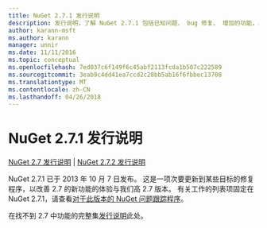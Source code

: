 ```yaml
---
title: NuGet 2.7.1 发行说明
description: 发行说明，了解 NuGet 2.7.1 包括已知问题、 bug 修复、 增加的功能，以及 DCRs。
author: karann-msft
ms.author: karann
manager: unnir
ms.date: 11/11/2016
ms.topic: conceptual
ms.openlocfilehash: 7ed037c6f149f6c45abf2113fcda1b507c222589
ms.sourcegitcommit: 3eab9c4dd41ea7ccd2c28bb5ab16f6fbbec13708
ms.translationtype: MT
ms.contentlocale: zh-CN
ms.lasthandoff: 04/26/2018
---
```

# <a name="nuget-271-release-notes"></a>NuGet 2.7.1 发行说明

[NuGet 2.7 发行说明](../release-notes/nuget-2.7.md) | [NuGet 2.7.2 发行说明](../release-notes/nuget-2.7.2.md)

NuGet 2.7.1 已于 2013 年 10 月 7 日发布。  这是一项次要更新到某些目标的修复程序，以改善 2.7 的新功能的体验与我们高 2.7 版本。 有关工作的列表项固定在 NuGet 2.7.1，请查看[对于此版本的 NuGet 问题跟踪程序](http://nuget.codeplex.com/workitem/list/advanced?keyword=&status=Closed&type=All&priority=All&release=NuGet%202.7.1&assignedTo=All&component=All&sortField=LastUpdatedDate&sortDirection=Descending&page=0)。

在找不到 2.7 中功能的完整集[发行说明](../release-notes/nuget-2.7.md)此处。

